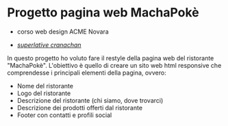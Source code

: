 # Progetto pagina web MachaPokè
* corso web design ACME Novara

* _[superlative cranachan](https://superlative-cranachan-d84123.netlify.app/)_

In questo progetto ho voluto fare il restyle della pagina web del ristorante "MachaPokè".
L'obiettivo è quello di creare un sito web html responsive che comprendesse i principali elementi della pagina, ovvero:

* Nome del ristorante
* Logo del ristorante
* Descrizione del ristorante (chi siamo, dove trovarci)
* Descrizione dei prodotti offerti dal ristorante
* Footer con contatti e profili social 
